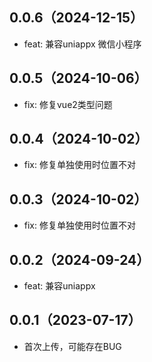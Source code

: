 ## 0.0.6（2024-12-15）
- feat: 兼容uniappx 微信小程序
## 0.0.5（2024-10-06）
- fix: 修复vue2类型问题
## 0.0.4（2024-10-02）
- fix: 修复单独使用时位置不对
## 0.0.3（2024-10-02）
- fix: 修复单独使用时位置不对
## 0.0.2（2024-09-24）
- feat: 兼容uniappx
## 0.0.1（2023-07-17）
- 首次上传，可能存在BUG
